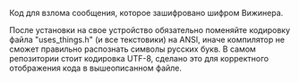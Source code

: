 Код для взлома сообщения, которое зашифровано шифром Вижинера. 

После установки на свое устройство обязательно поменяйте кодировку файла "uses_things.h" (и все текстовики) на ANSI, иначе компилятор не сможет правильно распознать символы русских букв.
В самом репозитории стоит кодировка UTF-8, сделано это для корректного отображения кода в вышеописанном файле.
